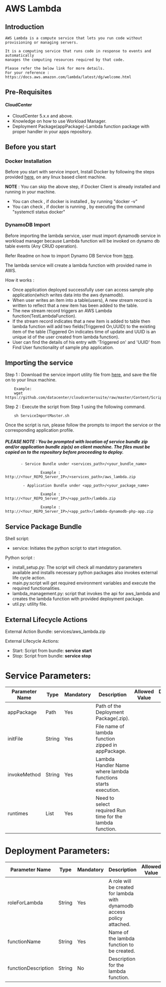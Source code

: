 # AWS Lambda
## Introduction

	AWS Lambda is a compute service that lets you run code without provisioning or managing servers.
	
	It is a computing service that runs code in response to events and automatically 
	manages the computing resources required by that code.

	Please refer the below link for more details.
	For your reference : https://docs.aws.amazon.com/lambda/latest/dg/welcome.html
	
## Pre-Requisites

#### CloudCenter
- CloudCenter 5.x.x and above.
- Knowledge on how to use Workload Manager. 
- Deployment Package(appPackage)-Lambda function package with proper handler in your apps repository.

## Before you start
### Docker Installation
Before you start with service import, Install Docker by following the steps provided [here](https://wwwin-github.cisco.com/CloudCenterSuite/Content-Factory/raw/master/dockerimages/Steps%20for%20Installation%20of%20Docker%20CE%20on%20CentOS7_V2.docx), on any linux based client machine.

**NOTE** : You can skip the above step, if Docker Client is already installed and running in your machine. 
- You can check , if docker is installed , by running "docker -v"
- You can check , if docker is running , by executing the command "systemctl status docker"

### DynamoDB Import
Before importing the lambda service, user must import dynamodb service in workload manager because Lambda function will be invoked on dynamo db table events (Any CRUD operation).
      
Refer Readme on how to import Dynamo DB Service from [here](https://github.com/datacenter/cloudcentersuite/blob/master/Content/NoSQL%20Databases/DynamoDB/README.md).
      
The lambda service will create a lambda function with provided name in AWS.

How it works :
- Once application deployed successfully user can access sample php application(which writes data into the aws dynamodb). 
- When user writes an item into a table(users), A new stream record is written to reflect that a new item has been added to the table.
- The new stream record triggers an AWS Lambda function(TestLambdaFunction).
- If the stream record indicates that a new item is added to table then lambda function will add two fields(Triggered On,UUID) to the existing item of the table
    (Tiggered On indicates time of update and UUID is an unique id of the user created from lambda function).
- User can find the details of his entry with 'Triggered on' and 'UUID' from Find User functionality of sample php application.

## Importing the service

Step 1 : Download the service import utility file  from [here](https://raw.githubusercontent.com/datacenter/cloudcentersuite/master/Content/Scripts/ServiceImportMaster.sh), and save the file on to your linux machine.

	    Example: 
        wget https://github.com/datacenter/cloudcentersuite/raw/master/Content/Scripts/ServiceImportMaster.sh
				

Step 2 : Execute the script from Step 1 using the following command.

        sh ServiceImportMaster.sh

Once the script is run, please follow the prompts to import the service or the corresponding application profile.


##### PLEASE NOTE : You be prompted with location of service bundle zip and/or application bundle zip(s) on client machine. The files must be copied on to the repository before proceeding to deploy.
          
           - Service Bundle under <services_path>/<your_bundle_name>
                    
                    Example : http://<Your_REPO_Server_IP>/<services_path>/aws_lambda.zip 
    
            - Application Bundle under <app_path>/<your_package_name>
            
                    Example : http://<Your_REPO_Server_IP>/<app_path>/lambda.zip
              
                    Example : http://<Your_REPO_Server_IP>/<app_path>/lambda-dynamodb-php-app.zip
                                        

## Service Package Bundle

Shell script:
 - service: Initiates the python script to start integration.

Python script :
 - install_setup.py: The script will check all mandatory parameters available and installs necessary python packages also invokes external life cycle action.
 - main.py:script will get required environment variables and execute the required functionalities. 
 - lambda_management.py: script that invokes the api for aws_lambda and creates the lambda function with provided deployment package.
 - util.py: utility file.

## External Lifecycle Actions
External Action Bundle:  services/aws_lambda.zip

External Lifecycle Actions: 
 - Start: Script from bundle: **service start**
 - Stop: Script from bundle: **service stop** 

# Service Parameters:
| Parameter Name| Type	 | Mandatory |Description | Allowed Value |Default Value |
| ------ | ------ | ------ | ------ |------ | ------ |
| appPackage | Path |	Yes |Path of the Deployment Package(.zip). | | |
| initFile | String | Yes | File name of lambda function zipped in appPackage. |  | |
| invokeMethod | String | Yes | Lambda Handler Name where lambda functions starts execution. |  | |
| runtimes | List | Yes | Need to select required Run time for the lambda function. |  | |


# Deployment Parameters:
| Parameter Name| Type	 | Mandatory |Description | Allowed Value |Default Value |
| ------ | ------ | ------ | ------ |------ | ------ |
| roleForLambda |	String | Yes | A role will be created for lambda with dynamodb access policy attached.|  | RoleForLambda   |
| functionName |	String | Yes | Name of the lambda function to be created. |  | TestLambdaFunction   |
| functionDescription | String | No	| Description for the lambda function. |  | Sample lambda function |
